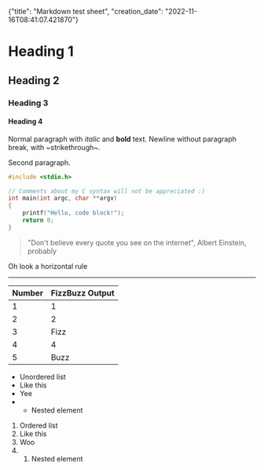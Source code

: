 {"title": "Markdown test sheet", "creation_date": "2022-11-16T08:41:07.421870"}

# Heading 1

## Heading 2

### Heading 3

#### Heading 4

Normal paragraph with *italic* and **bold** text.
Newline without paragraph break, with ~strikethrough~.

Second paragraph.

```c
#include <stdio.h>

// Comments about my C syntax will not be appreciated :)
int main(int argc, char **argv)
{
    printf("Hello, code block!");
    return 0;
}
```

> "Don't believe every quote you see on the internet", Albert Einstein, probably

Oh look a horizontal rule

---


| Number | FizzBuzz Output |
|--------|-----------------|
| 1      | 1               |
| 2      | 2               |
| 3      | Fizz            |
| 4      | 4               |
| 5      | Buzz            |

- Unordered list
- Like this
- Yee
- - Nested element

1. Ordered list
2. Like this
3. Woo
4. 1. Nested element
